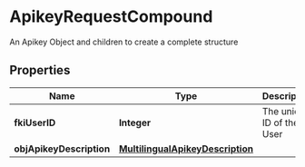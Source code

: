 

# ApikeyRequestCompound

An Apikey Object and children to create a complete structure

## Properties

Name | Type | Description | Notes
------------ | ------------- | ------------- | -------------
**fkiUserID** | **Integer** | The unique ID of the User | 
**objApikeyDescription** | [**MultilingualApikeyDescription**](MultilingualApikeyDescription.md) |  | 



